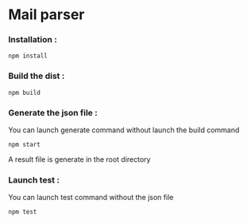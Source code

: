 # Mail parser


### Installation :

```
npm install
```

### Build the dist :

```
npm build
```

### Generate the json file :

You can launch generate command without launch the build command
```
npm start
```
A result file is generate in the root directory

### Launch test :

You can launch test command without the json file
```
npm test
```